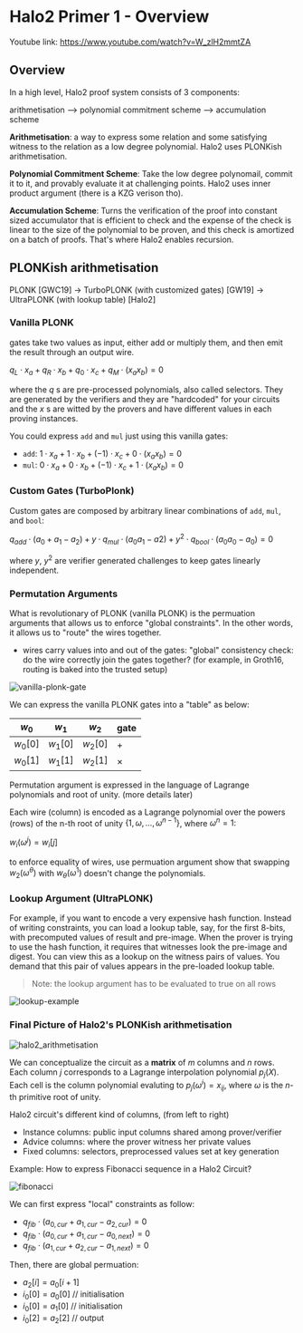 Halo2 Primer 1 - Overview
=========================

Youtube link: https://www.youtube.com/watch?v=W_zlH2mmtZA

## Overview

In a high level, Halo2 proof system consists of 3 components:

arithmetisation --> polynomial commitment scheme --> accumulation scheme

**Arithmetisation**: a way to express some relation and some satisfying witness to the relation as a low degree polynomial. Halo2 uses PLONKish arithmetisation.

**Polynomial Commitment Scheme**: Take the low degree polynomail, commit it to it, and provably evaluate it at challenging points. Halo2 uses inner product argument (there is a KZG verison tho).

**Accumulation Scheme**: Turns the verification of the proof into constant sized accumulator that is efficient to check and the expense of the check is linear to the size of the polynomial to be proven, and this check is amortized on a batch of proofs. That's where Halo2 enables recursion.

## PLONKish arithmetisation

PLONK [GWC19] -> TurboPLONK (with customized gates) [GW19] -> UltraPLONK (with lookup table) [Halo2]

### Vanilla PLONK

gates take two values as input, either add or multiply them, and then emit the result through an output wire.

$q_L \cdot x_a + q_R \cdot x_b + q_0 \cdot x_c + q_M \cdot (x_a x_b) = 0$

where the $q$ s are pre-processed polynomials, also called selectors.  They are generated by the verifiers and they are "hardcoded" for your circuits and the $x$ s are witted by the provers and have different values in each proving instances.

You could express `add` and `mul` just using this vanilla gates:

* `add`: $1 \cdot x_a + 1 \cdot x_b + (-1) \cdot x_c + 0 \cdot (x_a x_b) = 0$
* `mul`: $0 \cdot x_a + 0 \cdot x_b + (-1) \cdot x_c + 1 \cdot (x_a x_b) = 0$


### Custom Gates (TurboPlonk)

Custom gates are composed by arbitrary linear combinations of `add`, `mul`, and `bool`:

$q_{add} \cdot (a_0 + a_1 - a_2) + y \cdot q_{mul} \cdot (a_0 a_1 - a2) + y^2 \cdot q_{bool} \cdot (a_0 a_0 - a_0) = 0$

where $y$, $y^2$ are verifier generated challenges to keep gates linearly independent.

### Permutation Arguments

What is revolutionary of PLONK (vanilla PLONK) is the permuation arguments that allows us to enforce "global constraints". In the other words, it allows us to "route" the wires together.

- wires carry values into and out of the gates: "global" consistency check: do the wire correctly join the gates together?
  (for example, in Groth16, routing is baked into the trusted setup)

![vanilla-plonk-gate](img/vanilla_plonk_gate.png)

We can express the vanilla PLONK gates into a "table" as below:

| $w_0$     |   $w_1$    |    $w_2$   |  gate       |
|-----------|------------|------------|-------------| 
| $w_0[0]$  | $w_1[0]$   |  $w_2[0]$  |  $+$        |
| $w_0[1]$  | $w_1[1]$   |  $w_2[1]$  |  $\times$   |

Permutation argument is expressed in the language of Lagrange polynomials and root of unity. (more details later)

Each wire (column) is encoded as a Lagrange polynomial over the powers (rows) of the n-th root of unity $\{ 1, \omega, \ldots, \omega^{n-1} \}$, where $\omega^n = 1$:

$w_i (\omega^j) = w_i [j]$

to enforce equality of wires, use permuation argument show that swapping $w_2(\omega^{\theta})$ with $w_{\theta}(\omega^1)$ doesn't change the polynomials.

### Lookup Argument (UltraPLONK)

For example, if you want to encode a very expensive hash function. Instead of writing constraints, you can load a lookup table, say, for the first 8-bits, with precomputed values of result and pre-image. When the prover is trying to use the hash function, it requires that witnesses look the pre-image and digest. You can view this as a lookup on the witness pairs of values. You demand that this pair of values appears in the pre-loaded lookup table. 

> Note: the lookup argument has to be evaluated to true on all rows

![lookup-example](img/lookup_example.png)

### Final Picture of Halo2's PLONKish arithmetisation

![halo2_arithmetisation](img/halo2_arithmetisation.png)

We can conceptualize the circuit as a **matrix** of $m$ columns and $n$ rows. Each column $j$ corresponds to a Lagrange interpolation polynomial $p_j(X)$. Each cell is the column polynomial evaluting to $p_j(\omega^i) = x_{ij}$, where $\omega$ is the $n$-th primitive root of unity.

Halo2 circuit's different kind of columns, (from left to right)
* Instance columns: public input columns shared among prover/verifier
* Advice columns: where the prover witness her private values
* Fixed columns: selectors, preprocessed values set at key generation

Example: How to express Fibonacci sequence in a Halo2 Circuit?

![fibonacci](img/fibonacci.png)

We can first express "local" constraints as follow:

* $q_{fib} \cdot (a_{0, cur} + a_{1, cur} - a_{2, cur}) = 0$
* $q_{fib} \cdot (a_{0, cur} + a_{1, cur} - a_{0, next}) = 0$
* $q_{fib} \cdot (a_{1, cur} + a_{2, cur} - a_{1, next}) = 0$

Then, there are global permuation:
* $a_2[i] = a_0[i+1]$
* $i_0[0] = a_0[0]$ // initialisation
* $i_0[0] = a_1[0]$ // initialisation
* $i_0[2] = a_2[2]$ // output
